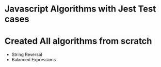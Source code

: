 # Javascript Algorithms with Jest Test cases

# Created All algorithms from scratch

- String Reversal
- Balanced Expressions
